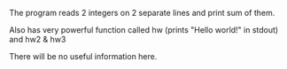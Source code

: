 The program reads 2 integers on 2 separate lines and print sum of them.

Also has very powerful function called hw (prints "Hello world!" in stdout) and hw2 & hw3

There will be no useful information here.